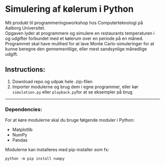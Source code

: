 # Simulering af kølerum i Python
Mit produkt til programmeringsworkshop hos Computerteknologi på Aalborg Universitet.  
Opgaven lyder at programmere og simulere en restaurants temperaturen i og udgifter forbundet med et kølerum over en periode på en måned. Programmet skal have mulihed for at lave Monte Carlo-simuleringer for at kunne beregne den gennemsnitlige, eller mest sandsynlige månedlige udgift.  
  
  
## Instructions:
1. Download repo og udpak hele .zip-filen
2. Importer modulerne og brug dem i egne programmer, eller kør `simulation.py` eller `playback.py`for at se eksempler på brug
  
---
### Dependencies:
For at køre modulerne skal du bruge følgende moduler i Python:  
- Matplotlib
- NumPy  
- Pandas
  
Modulerne kan installeres med pip-installer som fx:
```
python -m pip install numpy
```
